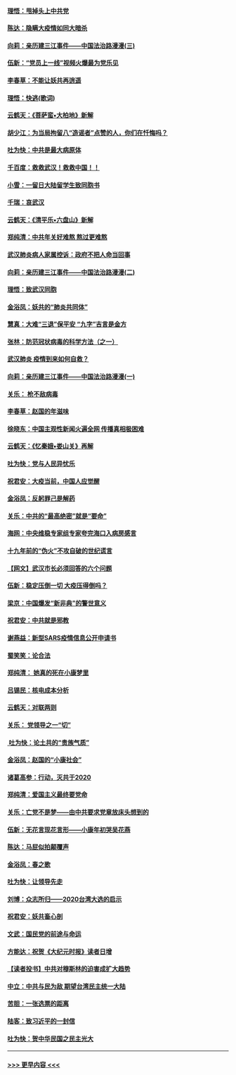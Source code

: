 #### [理悟：甩掉头上中共党](../pages/nsc993/n11838826.md?t=02022322) 
#### [陈达：隐瞒大疫情如同大暗杀](../pages/nsc993/n11838771.md?t=02022322) 
#### [向莉：亲历建三江事件——中国法治路漫漫(三)](../pages/nsc993/n11831825.md?t=02022322) 
#### [伍新：“党员上一线”视频火爆最为党乐见](../pages/nsc993/n11838200.md?t=02022322) 
#### [李春草：不能让妖共再逍遥](../pages/nsc993/n11838102.md?t=02022322) 
#### [理悟：快逃(歌词)](../pages/nsc993/n11838083.md?t=02022322) 
#### [云鹤天：《菩萨蛮▪大柏地》新解](../pages/nsc993/n11838059.md?t=02022322) 
#### [胡少江：为当局拘留八“造谣者”点赞的人，你们在忏悔吗？](../pages/nsc993/n11836801.md?t=02022322) 
#### [吐为快：中共是最大病原体](../pages/nsc993/n11836748.md?t=02022322) 
#### [千百度：救救武汉！救救中国！！](../pages/nsc993/n11836145.md?t=02022322) 
#### [小雪：一留日大陆留学生致同胞书](../pages/nsc993/n11834624.md?t=02022322) 
#### [千瑞：哀武汉](../pages/nsc993/n11833647.md?t=02022322) 
#### [云鹤天：《清平乐▪六盘山》新解](../pages/nsc993/n11833611.md?t=02022322) 
#### [郑纯清：中共年关好难熬 熬过更难熬](../pages/nsc993/n11833489.md?t=02022322) 
#### [武汉肺炎病人家属控诉：政府不把人命当回事](../pages/nsc993/n11833205.md?t=02022322) 
#### [向莉：亲历建三江事件——中国法治路漫漫(二)](../pages/nsc993/n11829102.md?t=02022322) 
#### [理悟：致武汉同胞](../pages/nsc993/n11831522.md?t=02022322) 
#### [金浴凤：妖共的“肺炎共同体”](../pages/nsc993/n11829448.md?t=02022322) 
#### [慧真：大难“三退”保平安 “九字”吉言是金方](../pages/nsc993/n11829501.md?t=02022322) 
#### [张林：防范冠状病毒的科学方法（之一）](../pages/nsc993/n11828618.md?t=02022322) 
#### [武汉肺炎 疫情到来如何自救？](../pages/nsc993/n11827632.md?t=02022322) 
#### [向莉：亲历建三江事件——中国法治路漫漫(一)](../pages/nsc993/n11827190.md?t=02022322) 
#### [关乐： 枪不敌病毒](../pages/nsc993/n11826746.md?t=02022322) 
#### [李春草：赵国的年滋味](../pages/nsc993/n11826321.md?t=02022322) 
#### [徐晓东：中国主观性新闻火遍全网 传播真相极困难](../pages/nsc993/n11826508.md?t=02022322) 
#### [云鹤天：《忆秦娥▪娄山关》再解](../pages/nsc993/n11824682.md?t=02022322) 
#### [吐为快：党与人民异忧乐](../pages/nsc993/n11824660.md?t=02022322) 
#### [祝君安：大疫当前，中国人应觉醒](../pages/nsc993/n11821946.md?t=02022322) 
#### [金浴凤：反躬罪己是解药](../pages/nsc993/n11820280.md?t=02022322) 
#### [关乐：中共的“最高绝密”就是“要命”](../pages/nsc993/n11816946.md?t=02022322) 
#### [海网：中央维稳专家组专家夸完海口入病房感言](../pages/nsc993/n11815138.md?t=02022322) 
#### [十九年前的“伪火”不攻自破的世纪谎言](../pages/nsc993/n11813238.md?t=02022322) 
#### [【网文】武汉市长必须回答的六个问题](../pages/nsc993/n11813848.md?t=02022322) 
#### [伍新：稳定压倒一切 大疫压得倒吗？](../pages/nsc993/n11812634.md?t=02022322) 
#### [梁京：中国爆发“新非典”的警世意义](../pages/nsc993/n11812554.md?t=02022322) 
#### [祝君安：中共就是邪教](../pages/nsc993/n11812431.md?t=02022322) 
#### [谢燕益：新型SARS疫情信息公开申请书](../pages/nsc993/n11808840.md?t=02022322) 
#### [蜀笑笑：论合法](../pages/nsc993/n11808064.md?t=02022322) 
#### [郑纯清： 她真的死在小康梦里](../pages/nsc993/n11806623.md?t=02022322) 
#### [吕锡民：核电成本分析](../pages/nsc993/n11806284.md?t=02022322) 
#### [云鹤天：对联两则](../pages/nsc993/n11805957.md?t=02022322) 
#### [关乐： 党领导之一“切”](../pages/nsc993/n11804505.md?t=02022322) 
#### [ 吐为快：论土共的“贵族气质”](../pages/nsc993/n11804490.md?t=02022322) 
#### [金浴凤：赵国的“小康社会”](../pages/nsc993/n11804452.md?t=02022322) 
#### [诸葛高参：行动，灭共于2020](../pages/nsc993/n11804120.md?t=02022322) 
#### [郑纯清：爱国主义最终要党命](../pages/nsc993/n11802197.md?t=02022322) 
#### [关乐：亡党不是梦——由中共要求党章放床头想到的](../pages/nsc993/n11802156.md?t=02022322) 
#### [伍新：无花言现花言形——小康年初哭吴花燕](../pages/nsc993/n11800044.md?t=02022322) 
#### [陈达：马屁似拍颠覆声](../pages/nsc993/n11800010.md?t=02022322) 
#### [金浴凤：春之歌](../pages/nsc993/n11797687.md?t=02022322) 
#### [吐为快：让领导先走](../pages/nsc993/n11797512.md?t=02022322) 
#### [刘博：众志所归——2020台湾大选的启示](../pages/nsc993/n11796878.md?t=02022322) 
#### [祝君安：妖共畜心剖](../pages/nsc993/n11794273.md?t=02022322) 
#### [文武：国民党的前途与命运](../pages/nsc993/n11794198.md?t=02022322) 
#### [方能达：祝贺《大纪元时报》读者日增](../pages/nsc993/n11793807.md?t=02022322) 
#### [【读者投书】中共对穆斯林的迫害成扩大趋势](../pages/nsc993/n11791371.md?t=02022322) 
#### [中立：中共与民为敌 期望台湾民主统一大陆](../pages/nsc993/n11790392.md?t=02022322) 
#### [苦胆：一张选票的距离](../pages/nsc993/n11788914.md?t=02022322) 
#### [陆客：致习近平的一封信](../pages/nsc993/n11788867.md?t=02022322) 
#### [吐为快：贺中华民国之民主光大](../pages/nsc993/n11788618.md?t=02022322) 

----
#### [ >>> 更早内容 <<< ](../indexes/nsc993-earlier.md)
